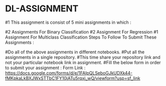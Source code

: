 # DL-ASSIGNMENT
#1 This assignment is consist of 5 mini assignments in which :

#2 Assignments For Binary Classification
#2 Assignment For Regression
#1 Assignment For Multiclass Classification
Steps To Follow To Submit These Assignments :

#Do all of the above assignments in different notebooks.
#Put all the assignments in a single repository.
#This time share your repository link and not your particular notebook link in assignment.
#Fill the below form in order to submit your assignment :
Form Link : https://docs.google.com/forms/d/e/1FAIpQLSeboGJkUDXk44-fMKpkaLkBXJWxSTTbC1FY10jATu5rqxj_wQ/viewform?usp=sf_link
